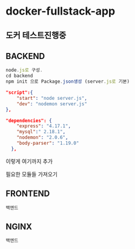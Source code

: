 # docker-fullstack-app

## 도커 테스트진행중

## BACKEND

```js
node.js로 구성.
cd backend
npm init 으로 Package.json생성 (server.js로 기본)
```

```json
"script":{
    "start": "node server.js", 
    "dev": "nodemon server.js"
},

"dependencies": {
    "express": "4.17.1",
    "mysql":" 2.18.1",
    "nodemon": "2.0.6",
    "body-parser": "1.19.0"
  },
```

이렇게 여기까지 추가


필요한 모듈들 가져오기






## FRONTEND
```js
백엔드
```



## NGINX
```js
백엔드
```


